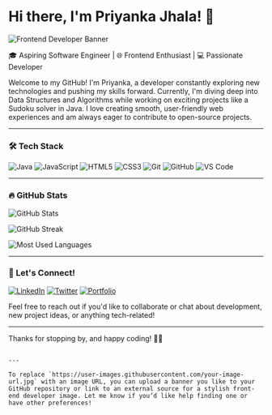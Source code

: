 
# Hi there, I'm Priyanka Jhala! 👋 

![Frontend Developer Banner](https://cdn.pixabay.com/photo/2018/02/21/10/35/web-3167499_1280.jpg)


🎓 Aspiring Software Engineer | 🌐 Frontend Enthusiast | 💻 Passionate Developer

Welcome to my GitHub! I'm Priyanka, a developer constantly exploring new technologies and pushing my skills forward. Currently, I'm diving deep into Data Structures and Algorithms while working on exciting projects like a Sudoku solver in Java. I love creating smooth, user-friendly web experiences and am always eager to contribute to open-source projects.

---

### 🛠️ Tech Stack

![Java](https://img.shields.io/badge/Java-%23ED8B00.svg?style=for-the-badge&logo=java&logoColor=white)
![JavaScript](https://img.shields.io/badge/JavaScript-%23323330.svg?style=for-the-badge&logo=javascript&logoColor=%23F7DF1E)
![HTML5](https://img.shields.io/badge/HTML5-%23E34F26.svg?style=for-the-badge&logo=html5&logoColor=white)
![CSS3](https://img.shields.io/badge/CSS3-%231572B6.svg?style=for-the-badge&logo=css3&logoColor=white)
![Git](https://img.shields.io/badge/Git-%23F05033.svg?style=for-the-badge&logo=git&logoColor=white)
![GitHub](https://img.shields.io/badge/GitHub-%23121011.svg?style=for-the-badge&logo=github&logoColor=white)
![VS Code](https://img.shields.io/badge/VS%20Code-%23007ACC.svg?style=for-the-badge&logo=visual-studio-code&logoColor=white)

---

### 🔥 GitHub Stats

![GitHub Stats](https://github-readme-stats.vercel.app/api?username=priii-13&show_icons=true&theme=radical)

![GitHub Streak](https://github-readme-streak-stats.herokuapp.com?user=priii-13&theme=radical&hide_border=true)

![Most Used Languages](https://github-readme-stats.vercel.app/api/top-langs/?username=priii-13&layout=compact&theme=radical&langs_count=6)

---

### 🚀 Let's Connect!

[![LinkedIn](https://img.shields.io/badge/LinkedIn-%230077B5.svg?style=for-the-badge&logo=linkedin&logoColor=white)](https://www.linkedin.com/in/your-profile)
[![Twitter](https://img.shields.io/badge/Twitter-%231DA1F2.svg?style=for-the-badge&logo=twitter&logoColor=white)](https://twitter.com/yourprofile)
[![Portfolio](https://img.shields.io/badge/Portfolio-%23000000.svg?style=for-the-badge&logo=firefox&logoColor=white)](https://yourportfolio.com)

Feel free to reach out if you'd like to collaborate or chat about development, new project ideas, or anything tech-related!

---

Thanks for stopping by, and happy coding! 🚀✨
```

---

To replace `https://user-images.githubusercontent.com/your-image-url.jpg` with an image URL, you can upload a banner you like to your GitHub repository or link to an external source for a stylish front-end developer image. Let me know if you’d like help finding one or have other preferences!
